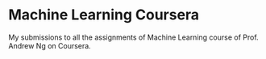 # Machine Learning Coursera
My submissions to all the assignments of Machine Learning course of Prof. Andrew Ng on Coursera.
